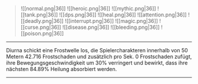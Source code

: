 > ![[normal.png|36]] ![[heroic.png|36]] ![[mythic.png|36]]
> ![[tank.png|36]] ![[dps.png|36]] ![[heal.png|36]]
> ![[attention.png|36]] ![[deadly.png|36]] ![[interrupt.png|36]]
> ![[magic.png|36]] ![[curse.png|36]] ![[disease.png|36]] ![[bleeding.png|36]] ![[poison.png|36]] 

***
Diurna schickt eine Frostwelle los, die Spielercharakteren innerhalb von 50 Metern 42.716 Frostschaden und zusätzlich pro Sek. 0 Frostschaden zufügt, ihre Bewegungsgeschwindigkeit um 30% verringert und bewirkt, dass ihre nächsten 84.89% Heilung absorbiert werden.

***